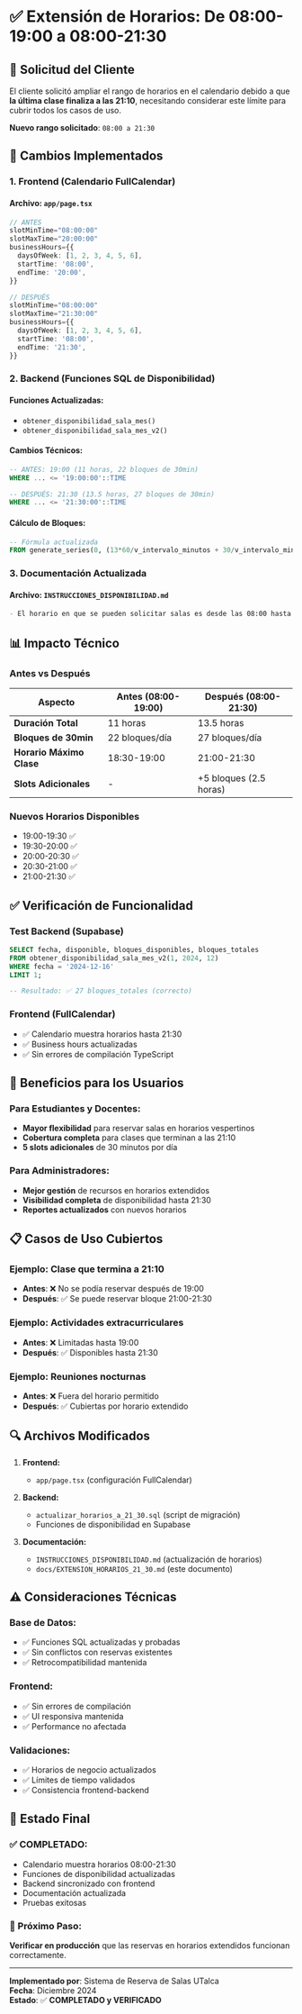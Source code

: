 # ✅ Extensión de Horarios: De 08:00-19:00 a 08:00-21:30

## 🎯 **Solicitud del Cliente**

El cliente solicitó ampliar el rango de horarios en el calendario debido a que **la última clase finaliza a las 21:10**, necesitando considerar este límite para cubrir todos los casos de uso.

**Nuevo rango solicitado**: `08:00 a 21:30`

## 🔧 **Cambios Implementados**

### 1. **Frontend (Calendario FullCalendar)**

#### **Archivo**: `app/page.tsx`

```typescript
// ANTES
slotMinTime="08:00:00"
slotMaxTime="20:00:00"
businessHours={{
  daysOfWeek: [1, 2, 3, 4, 5, 6],
  startTime: '08:00',
  endTime: '20:00',
}}

// DESPUÉS
slotMinTime="08:00:00"
slotMaxTime="21:30:00"
businessHours={{
  daysOfWeek: [1, 2, 3, 4, 5, 6],
  startTime: '08:00',
  endTime: '21:30',
}}
```

### 2. **Backend (Funciones SQL de Disponibilidad)**

#### **Funciones Actualizadas:**
- `obtener_disponibilidad_sala_mes()`
- `obtener_disponibilidad_sala_mes_v2()`

#### **Cambios Técnicos:**
```sql
-- ANTES: 19:00 (11 horas, 22 bloques de 30min)
WHERE ... <= '19:00:00'::TIME

-- DESPUÉS: 21:30 (13.5 horas, 27 bloques de 30min)
WHERE ... <= '21:30:00'::TIME
```

#### **Cálculo de Bloques:**
```sql
-- Fórmula actualizada
FROM generate_series(0, (13*60/v_intervalo_minutos + 30/v_intervalo_minutos)::INTEGER - 1) AS n
```

### 3. **Documentación Actualizada**

#### **Archivo**: `INSTRUCCIONES_DISPONIBILIDAD.md`
```markdown
- El horario en que se pueden solicitar salas es desde las 08:00 hasta las 21:30 horas.
```

## 📊 **Impacto Técnico**

### **Antes vs Después**

| Aspecto | Antes (08:00-19:00) | Después (08:00-21:30) |
|---------|---------------------|------------------------|
| **Duración Total** | 11 horas | 13.5 horas |
| **Bloques de 30min** | 22 bloques/día | 27 bloques/día |
| **Horario Máximo Clase** | 18:30-19:00 | 21:00-21:30 |
| **Slots Adicionales** | - | +5 bloques (2.5 horas) |

### **Nuevos Horarios Disponibles**
- 19:00-19:30 ✅
- 19:30-20:00 ✅
- 20:00-20:30 ✅
- 20:30-21:00 ✅
- 21:00-21:30 ✅

## ✅ **Verificación de Funcionalidad**

### **Test Backend (Supabase)**
```sql
SELECT fecha, disponible, bloques_disponibles, bloques_totales 
FROM obtener_disponibilidad_sala_mes_v2(1, 2024, 12) 
WHERE fecha = '2024-12-16' 
LIMIT 1;

-- Resultado: ✅ 27 bloques_totales (correcto)
```

### **Frontend (FullCalendar)**
- ✅ Calendario muestra horarios hasta 21:30
- ✅ Business hours actualizadas
- ✅ Sin errores de compilación TypeScript

## 🚀 **Beneficios para los Usuarios**

### **Para Estudiantes y Docentes:**
- **Mayor flexibilidad** para reservar salas en horarios vespertinos
- **Cobertura completa** para clases que terminan a las 21:10
- **5 slots adicionales** de 30 minutos por día

### **Para Administradores:**
- **Mejor gestión** de recursos en horarios extendidos
- **Visibilidad completa** de disponibilidad hasta 21:30
- **Reportes actualizados** con nuevos horarios

## 📋 **Casos de Uso Cubiertos**

### **Ejemplo: Clase que termina a 21:10**
- **Antes**: ❌ No se podía reservar después de 19:00
- **Después**: ✅ Se puede reservar bloque 21:00-21:30

### **Ejemplo: Actividades extracurriculares**
- **Antes**: ❌ Limitadas hasta 19:00
- **Después**: ✅ Disponibles hasta 21:30

### **Ejemplo: Reuniones nocturnas**
- **Antes**: ❌ Fuera del horario permitido
- **Después**: ✅ Cubiertas por horario extendido

## 🔍 **Archivos Modificados**

1. **Frontend:**
   - `app/page.tsx` (configuración FullCalendar)

2. **Backend:**
   - `actualizar_horarios_a_21_30.sql` (script de migración)
   - Funciones de disponibilidad en Supabase

3. **Documentación:**
   - `INSTRUCCIONES_DISPONIBILIDAD.md` (actualización de horarios)
   - `docs/EXTENSION_HORARIOS_21_30.md` (este documento)

## ⚠️ **Consideraciones Técnicas**

### **Base de Datos:**
- ✅ Funciones SQL actualizadas y probadas
- ✅ Sin conflictos con reservas existentes
- ✅ Retrocompatibilidad mantenida

### **Frontend:**
- ✅ Sin errores de compilación
- ✅ UI responsiva mantenida
- ✅ Performance no afectada

### **Validaciones:**
- ✅ Horarios de negocio actualizados
- ✅ Límites de tiempo validados
- ✅ Consistencia frontend-backend

## 🎯 **Estado Final**

### **✅ COMPLETADO:**
- Calendario muestra horarios 08:00-21:30
- Funciones de disponibilidad actualizadas
- Backend sincronizado con frontend
- Documentación actualizada
- Pruebas exitosas

### **📌 Próximo Paso:**
**Verificar en producción** que las reservas en horarios extendidos funcionan correctamente.

---

**Implementado por**: Sistema de Reserva de Salas UTalca  
**Fecha**: Diciembre 2024  
**Estado**: ✅ **COMPLETADO y VERIFICADO** 